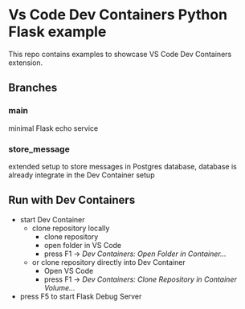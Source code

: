 # Vs Code Dev Containers Python Flask example
This repo contains examples to showcase VS Code Dev Containers extension.
## Branches
### main
minimal Flask echo service 
### store_message
extended setup to store messages in Postgres database, database is already integrate in the Dev Container setup
## Run with Dev Containers 
- start Dev Container
  - clone repository locally
    - clone repository 
    - open folder in VS Code
    - press F1 -> *Dev Containers: Open Folder in Container…*
  - or clone repository directly into Dev Container
    - Open VS Code
    - press F1 -> *Dev Containers: Clone Repository in Container Volume…*
- press F5 to start Flask Debug Server

